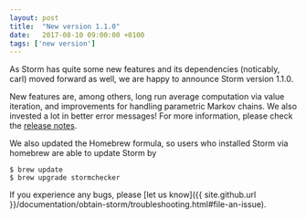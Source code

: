 ```yaml
---
layout: post
title:  "New version 1.1.0"
date:   2017-08-10 09:00:00 +0100
tags: ['new version']
---
```


As Storm has quite some new features and its dependencies (noticably, carl) moved forward as well, we are happy to announce Storm version 1.1.0.
<!--more-->

New features are, among others, long run average computation via value iteration, and improvements for handling parametric Markov chains. We also invested a lot in better error messages!
For more information, please check the [release notes](https://github.com/moves-rwth/storm/releases/tag/1.1.0).

We also updated the Homebrew formula, so users who installed Storm via homebrew are able to update Storm by

```console
$ brew update
$ brew upgrade stormchecker
```

If you experience any bugs, please [let us know]({{ site.github.url }}/documentation/obtain-storm/troubleshooting.html#file-an-issue).
